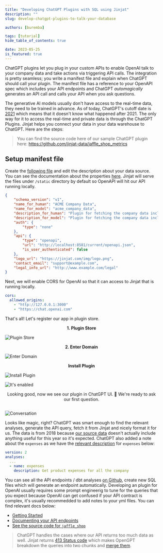 ```yaml
---
title: "Developing ChatGPT Plugins with SQL using Jinjat"
description: ""
slug: develop-chatgpt-plugins-to-talk-your-database

authors: [buremba]

tags: [tutorial]
hide_table_of_contents: true

date: 2023-05-25
is_featured: true
---
```


ChatGPT plugins let you plug in your custom APIs to enable OpenAI talk to your company data and take actions via triggering API calls. The integration is pretty seamless; you write a manifest file and explain when ChatGPT should call your plugin. The manifest file has a reference to your OpenAPI spec which includes your API endpoints and ChatGPT *automagically* generates an API call and calls your API when you ask questions. 

The generative AI models usually don't have access to the real-time data, they need to be trained in advance. As of today, ChatGPT's cutoff date is [2021](https://community.openai.com/t/knowledge-cutoff-date-of-september-2021/66215) which means that it doesn't know what happened after 2021. The only way for it to access the real-time and private data is through the ChatGPT Plugins. Jinjat helps you connect your data in your data warehouse to ChatGPT. Here are the steps:

<!--truncate-->

> You can find the source code here of our sample ChatGPT plugin here: https://github.com/jinjat-data/jaffle_shop_metrics

## Setup manifest file

Create the [following file](https://github.com/jinjat-data/jaffle_shop_metrics/blob/main/static/.well-known/ai-plugin.json) and edit the description about your data source. You can see the documentation about the properties [here](https://platform.openai.com/docs/plugins/getting-started/plugin-manifest). Jinjat will serve the files under `/static` directory by default so OpenAPI will hit our API running locally.

<File name='/static/.well-known/ai-plugin.json'>

```json
{
    "schema_version": "v1",
    "name_for_human": "ACME Company Data",
    "name_for_model": "acme_company_data",
    "description_for_human": "Plugin for fetching the company data including business metrics including website, marketing, finance data",
    "description_for_model": "Plugin for fetching the company data including business metrics including website, marketing, finance data",
    "auth": {
        "type": "none"
    },
    "api": {
        "type": "openapi",
        "url": "http://localhost:8581/current/openapi.json",
        "is_user_authenticated": false
    },
    "logo_url": "https://jinjat.com/img/logo.png",
    "contact_email": "support@example.com",
    "legal_info_url": "http://www.example.com/legal"
}
```

</File>

Next, we will enable CORS for OpenAI so that it can access to Jinjat that is running locally. 

<File name='jinjat_project.yml'>

```yml
cors:
  allowed_origins:
    - "http://127.0.0.1:3000"
    - "https://chat.openai.com"

```

</File>

That's all! Let's register our app in plugin store.

<center><b> 1. Plugin Store </b></center>

![Plugin Store](pathname:///img/blog/develop-chatgpt/plugin-store.png)

<center><b> 2. Enter Domain </b></center>

![Enter Domain](pathname:///img/blog/develop-chatgpt/enter-domain.png)

<center><b> Install Plugin </b></center>

![Install Plugin](/img/blog/develop-chatgpt/install-plugin.png)

![It's enabled](pathname:///img/blog/develop-chatgpt/enabled.png)

<center>Looking good, now we see our plugin in ChatGPT UI. 🚀 We're ready to ask our first question.</center>

##

![Conversation](pathname:///img/blog/develop-chatgpt/conversation.png)


Looks like magic, right? ChatGPT was smart enough to find the relevant analyses, generate the API query, fetch it from Jinjat and nicely format it for us. 
The data is from 2018 because [our source data](https://github.com/jinjat-data/jaffle_shop_metrics/blob/main/seeds/raw_orders.csv) doesn't actually include anything useful for this year so it's expected. ChatGPT also added a note about the `expenses` as we have the [relevant description](https://github.com/jinjat-data/jaffle_shop_metrics/blob/main/analyses/schema.yml#L22) for `expenses` below:

```yml
version: 2
analyses:
  ...
  - name: expenses
    description: Get product expenses for all the company
```

You can see all the API endpoints / dbt analyses [on Github](https://github.com/jinjat-data/jaffle_shop_metrics/tree/main/analyses), create new SQL files which will generate an endpoint automatically. Developing an plugin for OpenAI usually requires some prompt engineerig to tune for the queries that you expect because OpenAI can get confused if your API contract is complex, it's usually recommedded to add notes to your yml files. You can find relevant docs below:

* [Getting Started](https://jinjat.com/docs/getting-started)
* [Documenting your API endpoints](https://jinjat.com/reference/analysis-properties)
* [See the source code for `jaffle_shop`](https://github.com/jinjat-data/jaffle_shop_metrics)

> ChatGPT handles the cases where our API returns too much data as well. Jinjat returns [413 Status code](https://developer.mozilla.org/en-US/docs/Web/HTTP/Status/413) which makes  OpenGPT breakdown the queries into two chunks and [merge them](https://share.cleanshot.com/88HQspGy).

